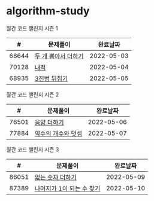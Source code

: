 # algorithm-study

월간 코드 챌린지 시즌 1

| # | 문제풀이 | 완료날짜 |
| --- | --- | --- |
| 68644 | [두 개 뽑아서 더하기](https://github.com/yeojin822/algorithm-study/blob/main/src/main/java/%EB%91%90%EA%B0%9C%EB%BD%91%EC%95%84%EC%84%9C%EB%8D%94%ED%95%98%EA%B8%B0/Sum.java) | 2022-05-03 | 
| 70128 | [내적](https://github.com/yeojin822/algorithm-study/blob/main/src/main/java/%EB%82%B4%EC%A0%81/DotProduct.java) | 2022-05-04 |
| 68935 | [3진법 뒤집기](https://github.com/yeojin822/algorithm-study/blob/main/src/main/java/%EC%82%BC%EC%A7%84%EB%B2%95%EB%92%A4%EC%A7%91%EA%B8%B0/Ternary.java) | 2022-05-05 |

월간 코드 챌린지 시즌 2

| # | 문제풀이 | 완료날짜 |
| --- | --- | --- |
| 76501 | [음양 더하기](https://github.com/yeojin822/algorithm-study/blob/main/src/main/java/%EC%9D%8C%EC%96%91%EB%8D%94%ED%95%98%EA%B8%B0/Add.java) | 2022-05-06 |
| 77884 | [약수의 개수와 덧셈](https://github.com/yeojin822/algorithm-study/blob/main/src/main/java/%EC%95%BD%EC%88%98%EC%9D%98%EA%B0%9C%EC%88%98%EC%99%80%EB%8D%A7%EC%85%88/Divisor.java) | 2022-05-07 |


월간 코드 챌린지 시즌 3

| # | 문제풀이 | 완료날짜 |
| --- | --- | --- |
| 86051 | [없는 숫자 더하기](https://github.com/yeojin822/algorithm-study/blob/main/src/main/java/%EC%97%86%EB%8A%94%EC%88%AB%EC%9E%90%EB%8D%94%ED%95%98%EA%B8%B0/NumAdd.java) | 2022-05-09 | 
| 87389 | [나머지가 1이 되는 수 찾기](https://github.com/yeojin822/algorithm-study/blob/main/src/main/java/%EB%82%98%EB%A8%B8%EC%A7%80%EA%B0%801%EC%9D%B4%EB%90%98%EB%8A%94%EC%88%98%EC%B0%BE%EA%B8%B0/findOne.java) | 2022-05-10 |
